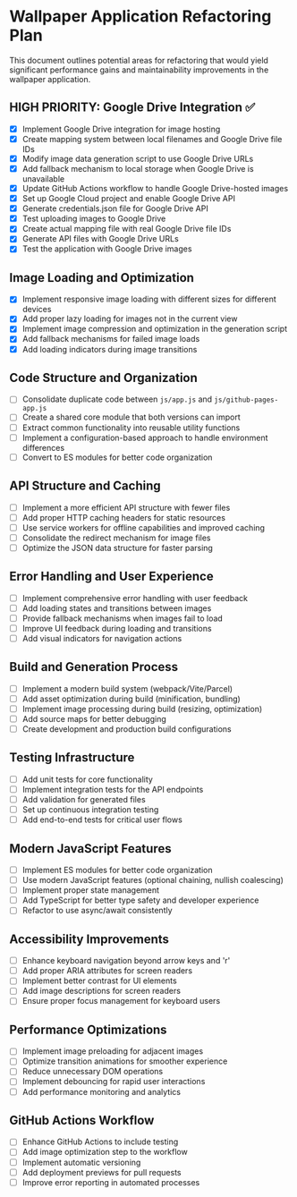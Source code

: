 # Wallpaper Application Refactoring Plan

This document outlines potential areas for refactoring that would yield significant performance gains and maintainability improvements in the wallpaper application.

## HIGH PRIORITY: Google Drive Integration ✅

- [x] Implement Google Drive integration for image hosting
- [x] Create mapping system between local filenames and Google Drive file IDs
- [x] Modify image data generation script to use Google Drive URLs
- [x] Add fallback mechanism to local storage when Google Drive is unavailable
- [x] Update GitHub Actions workflow to handle Google Drive-hosted images
- [x] Set up Google Cloud project and enable Google Drive API
- [x] Generate credentials.json file for Google Drive API
- [x] Test uploading images to Google Drive
- [x] Create actual mapping file with real Google Drive file IDs
- [x] Generate API files with Google Drive URLs
- [x] Test the application with Google Drive images

## Image Loading and Optimization

- [x] Implement responsive image loading with different sizes for different devices
- [x] Add proper lazy loading for images not in the current view
- [x] Implement image compression and optimization in the generation script
- [x] Add fallback mechanisms for failed image loads
- [x] Add loading indicators during image transitions

## Code Structure and Organization

- [ ] Consolidate duplicate code between `js/app.js` and `js/github-pages-app.js`
- [ ] Create a shared core module that both versions can import
- [ ] Extract common functionality into reusable utility functions
- [ ] Implement a configuration-based approach to handle environment differences
- [ ] Convert to ES modules for better code organization

## API Structure and Caching

- [ ] Implement a more efficient API structure with fewer files
- [ ] Add proper HTTP caching headers for static resources
- [ ] Use service workers for offline capabilities and improved caching
- [ ] Consolidate the redirect mechanism for image files
- [ ] Optimize the JSON data structure for faster parsing

## Error Handling and User Experience

- [ ] Implement comprehensive error handling with user feedback
- [ ] Add loading states and transitions between images
- [ ] Provide fallback mechanisms when images fail to load
- [ ] Improve UI feedback during loading and transitions
- [ ] Add visual indicators for navigation actions

## Build and Generation Process

- [ ] Implement a modern build system (webpack/Vite/Parcel)
- [ ] Add asset optimization during build (minification, bundling)
- [ ] Implement image processing during build (resizing, optimization)
- [ ] Add source maps for better debugging
- [ ] Create development and production build configurations

## Testing Infrastructure

- [ ] Add unit tests for core functionality
- [ ] Implement integration tests for the API endpoints
- [ ] Add validation for generated files
- [ ] Set up continuous integration testing
- [ ] Add end-to-end tests for critical user flows

## Modern JavaScript Features

- [ ] Implement ES modules for better code organization
- [ ] Use modern JavaScript features (optional chaining, nullish coalescing)
- [ ] Implement proper state management
- [ ] Add TypeScript for better type safety and developer experience
- [ ] Refactor to use async/await consistently

## Accessibility Improvements

- [ ] Enhance keyboard navigation beyond arrow keys and 'r'
- [ ] Add proper ARIA attributes for screen readers
- [ ] Implement better contrast for UI elements
- [ ] Add image descriptions for screen readers
- [ ] Ensure proper focus management for keyboard users

## Performance Optimizations

- [ ] Implement image preloading for adjacent images
- [ ] Optimize transition animations for smoother experience
- [ ] Reduce unnecessary DOM operations
- [ ] Implement debouncing for rapid user interactions
- [ ] Add performance monitoring and analytics

## GitHub Actions Workflow

- [ ] Enhance GitHub Actions to include testing
- [ ] Add image optimization step to the workflow
- [ ] Implement automatic versioning
- [ ] Add deployment previews for pull requests
- [ ] Improve error reporting in automated processes
